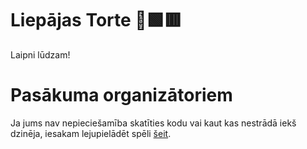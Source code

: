 # Liepājas Torte 🎂🟩🟥
Laipni lūdzam!


# Pasākuma organizātoriem
Ja jums nav nepieciešamība skatīties kodu vai kaut kas nestrādā iekš dzinēja, iesakam lejupielādēt spēli [šeit](https://github.com/JanisNied/LiepajaDzimsanasTorte/releases/).
